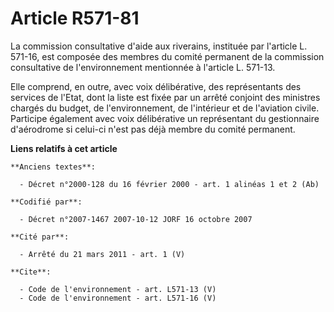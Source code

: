 # Article R571-81

La commission consultative d'aide aux riverains, instituée par l'article L. 571-16, est composée des membres du comité
permanent de la commission consultative de l'environnement mentionnée à l'article L. 571-13. 

Elle comprend, en outre, avec voix délibérative, des représentants des services de l'Etat, dont la liste est fixée par un
arrêté conjoint des ministres chargés du budget, de l'environnement, de l'intérieur et de l'aviation civile. Participe
également avec voix délibérative un représentant du gestionnaire d'aérodrome si celui-ci n'est pas déjà membre du comité
permanent.

**Liens relatifs à cet article**

	**Anciens textes**:

	  - Décret n°2000-128 du 16 février 2000 - art. 1 alinéas 1 et 2 (Ab)

	**Codifié par**:

	  - Décret n°2007-1467 2007-10-12 JORF 16 octobre 2007

	**Cité par**:

	  - Arrêté du 21 mars 2011 - art. 1 (V)

	**Cite**:

	  - Code de l'environnement - art. L571-13 (V)
	  - Code de l'environnement - art. L571-16 (V)
